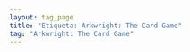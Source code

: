 ```yaml
---
layout: tag_page
title: "Etiqueta: Arkwright: The Card Game"
tag: "Arkwright: The Card Game"
---
```

